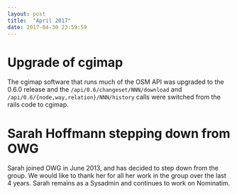 ```yaml
---
layout: post
title:  "April 2017"
date: 2017-04-30 23:59:59
---
```


# Upgrade of cgimap

The cgimap software that runs much of the OSM API was upgraded to the 0.6.0 release and the `/api/0.6/changeset/NNN/download` and `/api/0.6/{node,way,relation}/NNN/history` calls were switched from the rails code to cgimap.

# Sarah Hoffmann stepping down from OWG

Sarah joined OWG in June 2013, and has decided to step down from the group. We
would like to thank her for all her work in the group over the last 4 years. Sarah
remains as a Sysadmin and continues to work on Nominatim.
